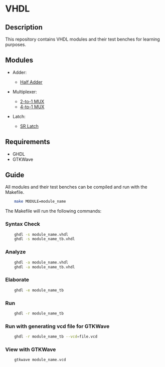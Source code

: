 # VHDL

## Description

This repository contains VHDL modules and their test benches for learning purposes.

## Modules

- Adder:
  - [Half Adder](./ADDER/HA)

- Multiplexer:
  - [2-to-1 MUX](./MUX/2x1/)
  - [4-to-1 MUX](./MUX/4x1/)

- Latch:
  - [SR Latch](./LATCH/SR/)

## Requirements

- GHDL
- GTKWave

## Guide

All modules and their test benches can be compiled and run with the Makefile.

```bash
    make MODULE=module_name
```

The Makefile will run the following commands:

### Syntax Check

```bash
    ghdl -s module_name.vhdl
    ghdl -s module_name_tb.vhdl
```

### Analyze

```bash
    ghdl -a module_name.vhdl
    ghdl -a module_name_tb.vhdl
```

### Elaborate

```bash
    ghdl -e module_name_tb
```

### Run

```bash
    ghdl -r module_name_tb
```

### Run with generating vcd file for GTKWave

```bash
    ghdl -r module_name_tb --vcd=file.vcd
```

### View with GTKWave

```bash
    gtkwave module_name.vcd
```
